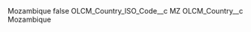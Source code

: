 <?xml version="1.0" encoding="UTF-8"?>
<CustomMetadata xmlns="http://soap.sforce.com/2006/04/metadata" xmlns:xsi="http://www.w3.org/2001/XMLSchema-instance" xmlns:xsd="http://www.w3.org/2001/XMLSchema">
    <label>Mozambique</label>
    <protected>false</protected>
    <values>
        <field>OLCM_Country_ISO_Code__c</field>
        <value xsi:type="xsd:string">MZ</value>
    </values>
    <values>
        <field>OLCM_Country__c</field>
        <value xsi:type="xsd:string">Mozambique</value>
    </values>
</CustomMetadata>

